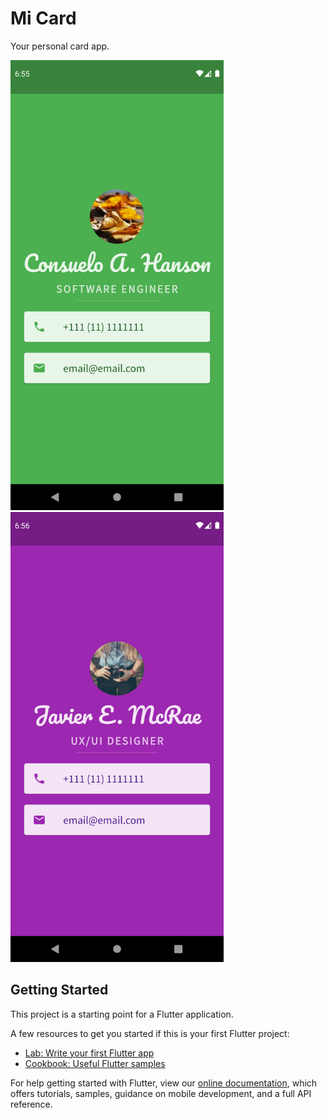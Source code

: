 # Mi Card

Your personal card app.

<img alt="App Screenshot 01" src="https://github.com/wuerta/micard-01-flutter/blob/main/app_screenshot_01.png?raw=true" height="720">
<img alt="App Screenshot 02" src="https://github.com/wuerta/micard-01-flutter/blob/main/app_screenshot_02.png?raw=true" height="720">

## Getting Started

This project is a starting point for a Flutter application.

A few resources to get you started if this is your first Flutter project:

- [Lab: Write your first Flutter app](https://flutter.dev/docs/get-started/codelab)
- [Cookbook: Useful Flutter samples](https://flutter.dev/docs/cookbook)

For help getting started with Flutter, view our
[online documentation](https://flutter.dev/docs), which offers tutorials,
samples, guidance on mobile development, and a full API reference.
